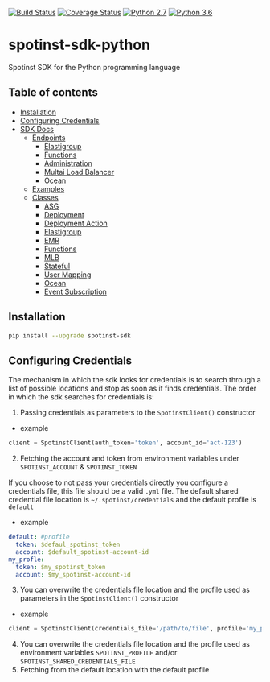 [![Build Status](https://travis-ci.org/spotinst/spotinst-sdk-python.svg?branch=master)](https://travis-ci.org/spotinst/spotinst-sdk-python)
[![Coverage Status](https://coveralls.io/repos/github/spotinst/spotinst-sdk-python/badge.svg?branch=master)](https://coveralls.io/github/spotinst/spotinst-sdk-python?branch=master)
[![Python 2.7](https://img.shields.io/badge/python-2.7-blue.svg)](https://www.python.org/downloads/release/python-270/)
[![Python 3.6](https://img.shields.io/badge/python-3.6-blue.svg)](https://www.python.org/downloads/release/python-360/)

# spotinst-sdk-python
Spotinst SDK for the Python programming language

## Table of contents
<!--ts-->
   * [Installation](#installation)
   * [Configuring Credentials](#configuring-credentials)
   * [SDK Docs](./docs/pydocmd/)
     * [Endpoints](./docs/pydocmd/endpoints/)
       * [Elastigroup](./docs/pydocmd/endpoints/elastigroup/)
       * [Functions](./docs/pydocmd/endpoints/functions/)
       * [Administration](./docs/pydocmd/endpoints/administration/)
       * [Multai Load Balancer](./docs/pydocmd/endpoints/mlb)
       * [Ocean](./docs/pydocmd/endpoints/ocean)
     * [Examples](./docs/pydocmd/examples/)
     * [Classes](./docs/pydocmd/classes/)
       * [ASG](./docs/pydocmd/classes/asg.md)
       * [Deployment](./docs/pydocmd/classes/deployment.md)
       * [Deployment Action](./docs/pydocmd/classes/deployment_action.md)
       * [Elastigroup](./docs/pydocmd/classes/elastigroup.md)
       * [EMR](./docs/pydocmd/classes/emr.md) 
       * [Functions](./docs/pydocmd/classes/functions.md)
       * [MLB](./docs/pydocmd/classes/mlb.md)
       * [Stateful](./docs/pydocmd/classes/stateful.md)
       * [User Mapping](./docs/pydocmd/classes/user_mapping.md)
       * [Ocean](./docs/pydocmd/classes/ocean.md)
       * [Event Subscription](./docs/pydocmd/classes/event_subscription.md)
<!--te-->

## Installation
```bash
pip install --upgrade spotinst-sdk
```

## Configuring Credentials
The mechanism in which the sdk looks for credentials is to search through a list of possible locations and stop as soon as it finds credentials. 
The order in which the sdk searches for credentials is:
  1. Passing credentials as parameters to the `SpotinstClient()` constructor
- example
```python
client = SpotinstClient(auth_token='token', account_id='act-123')
```

  2. Fetching the account and token from environment variables under `SPOTINST_ACCOUNT` & `SPOTINST_TOKEN`

If you choose to not pass your credentials directly you configure a credentials file, this file should be a valid `.yml` file.
The default shared credential file location is `~/.spotinst/credentials` and the default profile is `default`
- example
```yaml
default: #profile
  token: $defaul_spotinst_token
  account: $default_spotinst-account-id
my_profle:
  token: $my_spotinst_token
  account: $my_spotinst-account-id
```

  3. You can overwrite the credentials file location and the profile used as parameters in the `SpotinstClient()` constructor
- example
```python
client = SpotinstClient(credentials_file='/path/to/file', profile='my_profile')
```
  
  4. You can overwrite the credentials file location and the profile used as environment variables `SPOTINST_PROFILE` and/or `SPOTINST_SHARED_CREDENTIALS_FILE`
  5. Fetching from the default location with the default profile
  
